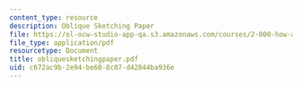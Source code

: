 ```yaml
---
content_type: resource
description: Oblique Sketching Paper
file: https://ol-ocw-studio-app-qa.s3.amazonaws.com/courses/2-000-how-and-why-machines-work-spring-2002/c672ac9b2e94be608c87d42844ba936e_obliquesketchingpaper.pdf
file_type: application/pdf
resourcetype: Document
title: obliquesketchingpaper.pdf
uid: c672ac9b-2e94-be60-8c87-d42844ba936e
---
```

